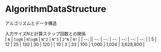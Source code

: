 # AlgorithmDataStructure
アルゴリズムとデータ構造  

入力サイズNと計算ステップ回数との関係  
| `N` | `logN` | `NlogN` | `N^2` | `N^3` | `2^N` | `N!` | 
| --: || --:    | --:     | --:   | --:   | --:   | --:  |
| 5 | 12 | 25 | 130 | 30 | 120 |
| 10 | 3 | 33 | 100 | 1,000 | 1,024 | 3,628,800 |

